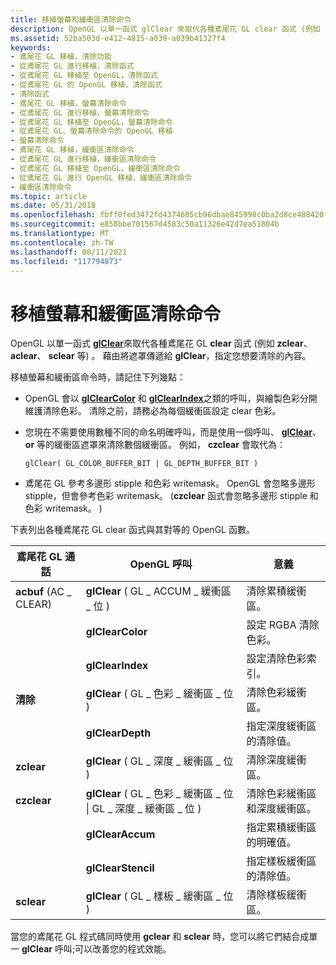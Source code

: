 ```yaml
---
title: 移植螢幕和緩衝區清除命令
description: OpenGL 以單一函式 glClear 來取代各種鳶尾花 GL clear 函式 (例如 zclear、aclear、sclear 等) 。 藉由將遮罩傳遞給 glClear，指定您想要清除的內容。
ms.assetid: 52ba503d-e412-4815-a039-a039b41327f4
keywords:
- 鳶尾花 GL 移植，清除功能
- 從鳶尾花 GL 進行移植，清除函式
- 從鳶尾花 GL 移植至 OpenGL，清除函式
- 從鳶尾花 GL 的 OpenGL 移植，清除函式
- 清除函式
- 鳶尾花 GL 移植，螢幕清除命令
- 從鳶尾花 GL 進行移植，螢幕清除命令
- 從鳶尾花 GL 移植至 OpenGL，螢幕清除命令
- 從鳶尾花 GL、螢幕清除命令的 OpenGL 移植
- 螢幕清除命令
- 鳶尾花 GL 移植，緩衝區清除命令
- 從鳶尾花 GL 進行移植，緩衝區清除命令
- 從鳶尾花 GL 移植至 OpenGL，緩衝區清除命令
- 從鳶尾花 GL 進行 OpenGL 移植，緩衝區清除命令
- 緩衝區清除命令
ms.topic: article
ms.date: 05/31/2018
ms.openlocfilehash: fbff0fed3472fd4374605cb96dbae845998c0ba2d8ce488420f9b4c6895a07c9
ms.sourcegitcommit: e858bbe701567d4583c50a11326e42d7ea51804b
ms.translationtype: MT
ms.contentlocale: zh-TW
ms.lasthandoff: 08/11/2021
ms.locfileid: "117794873"
---
```

# <a name="porting-screen-and-buffer-clearing-commands"></a>移植螢幕和緩衝區清除命令

OpenGL 以單一函式 [**glClear**](glclear.md)來取代各種鳶尾花 GL **clear** 函式 (例如 **zclear**、 **aclear**、 **sclear** 等) 。 藉由將遮罩傳遞給 **glClear**，指定您想要清除的內容。

移植螢幕和緩衝區命令時，請記住下列幾點：

-   OpenGL 會以 [**glClearColor**](glclearcolor.md) 和 [**glClearIndex**](glclearindex.md)之類的呼叫，與繪製色彩分開維護清除色彩。 清除之前，請務必為每個緩衝區設定 clear 色彩。
-   您現在不需要使用數種不同的命名明確呼叫，而是使用一個呼叫、 [**glClear**](glclear.md)、 **or** 等的緩衝區遮罩來清除數個緩衝區。 例如， **czclear** 會取代為：

    ``` syntax
    glClear( GL_COLOR_BUFFER_BIT | GL_DEPTH_BUFFER_BIT )
    ```

-   鳶尾花 GL 參考多邊形 stipple 和色彩 writemask。 OpenGL 會忽略多邊形 stipple，但會參考色彩 writemask。  (**czclear** 函式會忽略多邊形 stipple 和色彩 writemask。 ) 

下表列出各種鳶尾花 GL clear 函式與其對等的 OpenGL 函數。



| 鳶尾花 GL 通話         | OpenGL 呼叫                                                               | 意義                                           |
|----------------------|---------------------------------------------------------------------------|---------------------------------------------------|
| **acbuf** (AC \_ CLEAR)  | **glClear** ( GL \_ ACCUM \_ 緩衝區 \_ 位 )                                      | 清除累積緩衝區。                    |
|                      | **glClearColor**                                                          | 設定 RGBA 清除色彩。                         |
|                      | **glClearIndex**                                                          | 設定清除色彩索引。                        |
| **清除**            | **glClear** ( GL \_ 色彩 \_ 緩衝區 \_ 位 )                                      | 清除色彩緩衝區。                           |
|                      | **glClearDepth**                                                          | 指定深度緩衝區的清除值。     |
| **zclear**           | **glClear** ( GL \_ 深度 \_ 緩衝區 \_ 位 )                                      | 清除深度緩衝區。                           |
| **czclear**          | **glClear** ( GL \_ 色彩 \_ 緩衝區 \_ 位 \| GL \_ 深度 \_ 緩衝區 \_ 位 ) <br/> | 清除色彩緩衝區和深度緩衝區。      |
|                      | **glClearAccum**                                                          | 指定累積緩衝區的明確值。 |
|                      | **glClearStencil**                                                        | 指定樣板緩衝區的清除值。   |
| **sclear**           | **glClear** ( GL \_ 樣板 \_ 緩衝區 \_ 位 )                                    | 清除樣板緩衝區。                         |



 

當您的鳶尾花 GL 程式碼同時使用 **gclear** 和 **sclear** 時，您可以將它們結合成單一 **glClear** 呼叫;可以改善您的程式效能。

 

 





